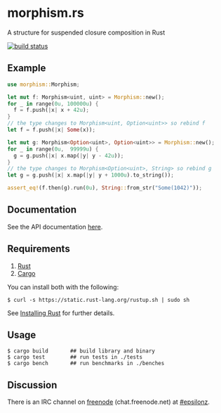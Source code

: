 # morphism.rs

A structure for suspended closure composition in Rust

[![build status](https://api.travis-ci.org/epsilonz/morphism.rs.svg?branch=master)](https://travis-ci.org/epsilonz/morphism.rs)

## Example

```rust
use morphism::Morphism;

let mut f: Morphism<uint, uint> = Morphism::new();
for _ in range(0u, 100000u) {
  f = f.push(|x| x + 42u);
}
// the type changes to Morphism<uint, Option<uint>> so rebind f
let f = f.push(|x| Some(x));

let mut g: Morphism<Option<uint>, Option<uint>> = Morphism::new();
for _ in range(0u,  99999u) {
  g = g.push(|x| x.map(|y| y - 42u));
}
// the type changes to Morphism<Option<uint>, String> so rebind g
let g = g.push(|x| x.map(|y| y + 1000u).to_string());

assert_eq!(f.then(g).run(0u), String::from_str("Some(1042)"));
```

## Documentation

See the API documentation [here](http://www.rust-ci.org/epsilonz/morphism.rs/doc/morphism/).

## Requirements

1.   [Rust](http://www.rust-lang.org/)
2.   [Cargo](http://crates.io/)

You can install both with the following:

```
$ curl -s https://static.rust-lang.org/rustup.sh | sudo sh
```

See [Installing Rust](http://doc.rust-lang.org/guide.html#installing-rust) for further details.

## Usage

```
$ cargo build       ## build library and binary
$ cargo test        ## run tests in ./tests
$ cargo bench       ## run benchmarks in ./benches
```

## Discussion

There is an IRC channel on [freenode](https://freenode.net) (chat.freenode.net) at [#epsilonz](http://webchat.freenode.net/?channels=%23epsilonz).
